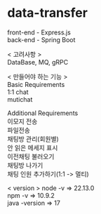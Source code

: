 # data-transfer
front-end - Express.js  
back-end - Spring Boot

< 고려사항 >  
DataBase, MQ, gRPC

< 만들어야 하는 기능 >  
Basic Requirements  
	1:1 chat  
	mutichat

Additional Requirements  
	이모지 전송  
	파일전송  
	채팅방 관리(회원별)  
	안 읽은 메세지 표시   
	이전채팅 불러오기   
	채팅방 나가기  
	채팅 인원 추가하기(1:1 -> 멀티)
	
	
< version >
node -v => 22.13.0  
npm -v => 10.9.2  
java -version => 17 